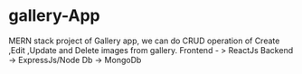 # gallery-App
MERN stack project of Gallery app, we can do CRUD operation of Create ,Edit ,Update and Delete images from gallery.    Frontend - > ReactJs     Backend -> ExpressJs/Node   Db -> MongoDb 
